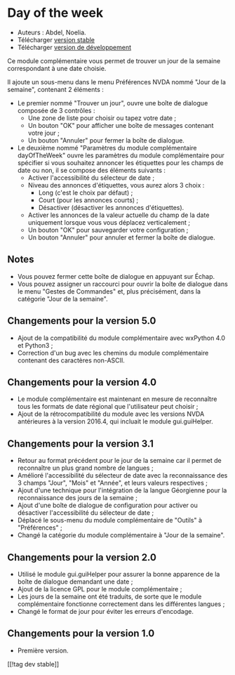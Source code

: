 # Day of the week #

*	 Auteurs : Abdel, Noelia.
*	 Télécharger [version stable][1]
*	 Télécharger [version de développement][2]

Ce module complémentaire vous permet de trouver un jour de la semaine
correspondant à une date choisie.

Il ajoute un sous-menu dans le menu Préférences NVDA nommé "Jour de la
semaine", contenant 2 éléments :


*	Le premier nommé "Trouver un jour", ouvre une boîte de dialogue composée de 3 contrôles :
	*	Une zone de liste pour choisir ou tapez votre date ;
	*	Un bouton "OK" pour afficher une boîte de messages contenant votre jour ;
	*	Un bouton "Annuler" pour fermer la boîte de dialogue.
*	Le deuxième nommé "Paramètres du module complémentaire dayOfTheWeek" ouvre les paramètres du module complémentaire pour spécifier si vous souhaitez annoncer les étiquettes pour les champs de date ou non, il se compose des éléments suivants :
	*	Activer l'accessibilité du sélecteur de date ;
	*	Niveau des annonces d'étiquettes, vous aurez alors 3 choix :
		*	Long (c'est le choix par défaut) ;
		*	Court (pour les annonces courts) ;
		*	Désactiver (désactiver les annonces d'étiquettes).
	*	Activer les annonces de la valeur actuelle du champ de la date uniquement lorsque vous vous déplacez verticalement ;
	*	Un bouton "OK" pour sauvegarder votre configuration ;
	*	Un bouton "Annuler" pour annuler et fermer la boîte de dialogue.


## Notes ##

*	 Vous pouvez fermer cette boîte de dialogue en appuyant sur Échap.
*	 Vous pouvez assigner un raccourci pour ouvrir la boîte de dialogue dans
   le menu "Gestes de Commandes" et, plus précisément, dans la catégorie
   "Jour de la semaine".

## Changements pour la version 5.0 ##

*	 Ajout de la compatibilité du module complémentaire avec wxPython 4.0 et
   Python3 ;
*	 Correction d'un bug avec les chemins du module complémentaire contenant
   des caractères non-ASCII.

## Changements pour la version 4.0 ##

*	 Le module complémentaire est maintenant en mesure de reconnaître tous les
   formats de date régional que l'utilisateur peut choisir ;
*	 Ajout de la rétrocompatibilité du module avec les versions NVDA
   antérieures à la version 2016.4, qui incluait le module gui.guiHelper.

## Changements pour la version 3.1 ##

*	 Retour au format précédent pour le jour de la semaine car il permet de
   reconnaître un plus grand nombre de langues ;
*	 Amélioré l'accessibilité du sélecteur de date avec la reconnaissance des
   3 champs "Jour", "Mois" et "Année", et leurs valeurs respectives ;
*	 Ajout d'une technique pour l'intégration de la langue Géorgienne pour la
   reconnaissance des jours de la semaine ;
*	 Ajout d'une boîte de dialogue de configuration pour activer ou désactiver
   l'accessibilité du sélecteur de date ;
*	 Déplacé le sous-menu du module complémentaire de "Outils" à "Préférences"
   ;
*	 Changé la catégorie du module complémentaire à "Jour de la semaine".

## Changements pour la version 2.0 ##

*	 Utilisé le module gui.guiHelper pour assurer la bonne apparence de la
   boîte de dialogue demandant une date ;
*	 Ajout de la licence GPL pour le module complémentaire ;
*	 Les jours de la semaine ont été traduits, de sorte que le module
   complémentaire fonctionne correctement dans les différentes langues ;
*	 Changé le format de jour pour éviter les erreurs d'encodage.

## Changements pour la version 1.0 ##

*	 Première version.

[[!tag dev stable]]

[1]: https://addons.nvda-project.org/files/get.php?file=dw

[2]: https://addons.nvda-project.org/files/get.php?file=dw-dev
